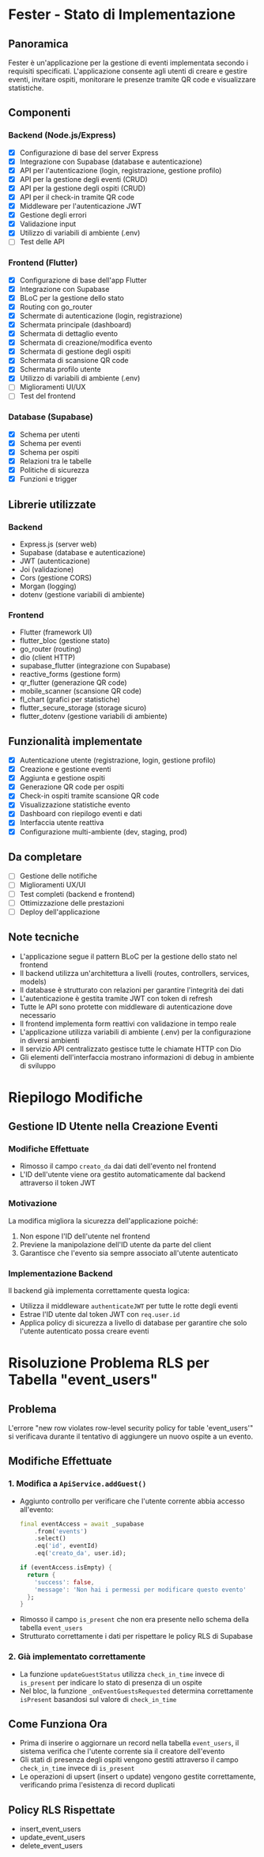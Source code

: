 # Fester - Stato di Implementazione

## Panoramica
Fester è un'applicazione per la gestione di eventi implementata secondo i requisiti specificati. L'applicazione consente agli utenti di creare e gestire eventi, invitare ospiti, monitorare le presenze tramite QR code e visualizzare statistiche.

## Componenti

### Backend (Node.js/Express)
- [x] Configurazione di base del server Express
- [x] Integrazione con Supabase (database e autenticazione)
- [x] API per l'autenticazione (login, registrazione, gestione profilo)
- [x] API per la gestione degli eventi (CRUD)
- [x] API per la gestione degli ospiti (CRUD)
- [x] API per il check-in tramite QR code
- [x] Middleware per l'autenticazione JWT
- [x] Gestione degli errori
- [x] Validazione input
- [x] Utilizzo di variabili di ambiente (.env)
- [ ] Test delle API

### Frontend (Flutter)
- [x] Configurazione di base dell'app Flutter
- [x] Integrazione con Supabase
- [x] BLoC per la gestione dello stato
- [x] Routing con go_router
- [x] Schermate di autenticazione (login, registrazione)
- [x] Schermata principale (dashboard)
- [x] Schermata di dettaglio evento
- [x] Schermata di creazione/modifica evento
- [x] Schermata di gestione degli ospiti
- [x] Schermata di scansione QR code
- [x] Schermata profilo utente
- [x] Utilizzo di variabili di ambiente (.env)
- [ ] Miglioramenti UI/UX
- [ ] Test del frontend

### Database (Supabase)
- [x] Schema per utenti
- [x] Schema per eventi
- [x] Schema per ospiti
- [x] Relazioni tra le tabelle
- [x] Politiche di sicurezza
- [x] Funzioni e trigger

## Librerie utilizzate

### Backend
- Express.js (server web)
- Supabase (database e autenticazione)
- JWT (autenticazione)
- Joi (validazione)
- Cors (gestione CORS)
- Morgan (logging)
- dotenv (gestione variabili di ambiente)

### Frontend
- Flutter (framework UI)
- flutter_bloc (gestione stato)
- go_router (routing)
- dio (client HTTP)
- supabase_flutter (integrazione con Supabase)
- reactive_forms (gestione form)
- qr_flutter (generazione QR code)
- mobile_scanner (scansione QR code)
- fl_chart (grafici per statistiche)
- flutter_secure_storage (storage sicuro)
- flutter_dotenv (gestione variabili di ambiente)

## Funzionalità implementate
- [x] Autenticazione utente (registrazione, login, gestione profilo)
- [x] Creazione e gestione eventi
- [x] Aggiunta e gestione ospiti
- [x] Generazione QR code per ospiti
- [x] Check-in ospiti tramite scansione QR code
- [x] Visualizzazione statistiche evento
- [x] Dashboard con riepilogo eventi e dati
- [x] Interfaccia utente reattiva
- [x] Configurazione multi-ambiente (dev, staging, prod)

## Da completare
- [ ] Gestione delle notifiche
- [ ] Miglioramenti UX/UI
- [ ] Test completi (backend e frontend)
- [ ] Ottimizzazione delle prestazioni
- [ ] Deploy dell'applicazione

## Note tecniche
- L'applicazione segue il pattern BLoC per la gestione dello stato nel frontend
- Il backend utilizza un'architettura a livelli (routes, controllers, services, models)
- Il database è strutturato con relazioni per garantire l'integrità dei dati
- L'autenticazione è gestita tramite JWT con token di refresh
- Tutte le API sono protette con middleware di autenticazione dove necessario
- Il frontend implementa form reattivi con validazione in tempo reale
- L'applicazione utilizza variabili di ambiente (.env) per la configurazione in diversi ambienti
- Il servizio API centralizzato gestisce tutte le chiamate HTTP con Dio
- Gli elementi dell'interfaccia mostrano informazioni di debug in ambiente di sviluppo

# Riepilogo Modifiche

## Gestione ID Utente nella Creazione Eventi

### Modifiche Effettuate
- Rimosso il campo `creato_da` dai dati dell'evento nel frontend
- L'ID dell'utente viene ora gestito automaticamente dal backend attraverso il token JWT

### Motivazione
La modifica migliora la sicurezza dell'applicazione poiché:
1. Non espone l'ID dell'utente nel frontend
2. Previene la manipolazione dell'ID utente da parte del client
3. Garantisce che l'evento sia sempre associato all'utente autenticato

### Implementazione Backend
Il backend già implementa correttamente questa logica:
- Utilizza il middleware `authenticateJWT` per tutte le rotte degli eventi
- Estrae l'ID utente dal token JWT con `req.user.id`
- Applica policy di sicurezza a livello di database per garantire che solo l'utente autenticato possa creare eventi 

# Risoluzione Problema RLS per Tabella "event_users"

## Problema
L'errore "new row violates row-level security policy for table 'event_users'" si verificava durante il tentativo di aggiungere un nuovo ospite a un evento.

## Modifiche Effettuate

### 1. Modifica a `ApiService.addGuest()`
- Aggiunto controllo per verificare che l'utente corrente abbia accesso all'evento:
  ```dart
  final eventAccess = await _supabase
      .from('events')
      .select()
      .eq('id', eventId)
      .eq('creato_da', user.id);
  
  if (eventAccess.isEmpty) {
    return {
      'success': false,
      'message': 'Non hai i permessi per modificare questo evento'
    };
  }
  ```
- Rimosso il campo `is_present` che non era presente nello schema della tabella `event_users`
- Strutturato correttamente i dati per rispettare le policy RLS di Supabase

### 2. Già implementato correttamente
- La funzione `updateGuestStatus` utilizza `check_in_time` invece di `is_present` per indicare lo stato di presenza di un ospite
- Nel bloc, la funzione `_onEventGuestsRequested` determina correttamente `isPresent` basandosi sul valore di `check_in_time`

## Come Funziona Ora
- Prima di inserire o aggiornare un record nella tabella `event_users`, il sistema verifica che l'utente corrente sia il creatore dell'evento
- Gli stati di presenza degli ospiti vengono gestiti attraverso il campo `check_in_time` invece di `is_present`
- Le operazioni di upsert (insert o update) vengono gestite correttamente, verificando prima l'esistenza di record duplicati

## Policy RLS Rispettate
- insert_event_users
- update_event_users
- delete_event_users 